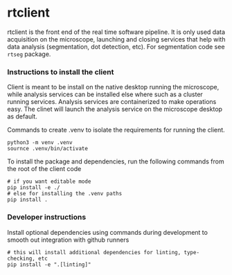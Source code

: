 # rtclient

rtclient is the front end of the real time software pipeline. It is only used data acquisition on the microscope, launching and closing services that help with data analysis (segmentation, dot detection, etc). For segmentation code see `rtseg` package.

### Instructions to install the client

Client is meant to be install on the native desktop running the microscope, while analysis services can be installed else where such as a cluster running services. Analysis services are containerized to make operations easy. The clinet will launch the analysis service on the microscope desktop as default.

Commands to create .venv to isolate the requirements for running the client.
```
python3 -m venv .venv
sournce .venv/bin/activate
```

To install the package and dependencies, run the following commands from the root of the client code
```
# if you want editable mode
pip install -e ./ 
# else for installing the .venv paths
pip install .
```

### Developer instructions

Install optional dependencies using commands during development to smooth out integration with github runners

```
# this will install additional dependencies for linting, type-checking, etc
pip install -e ".[linting]"
```
